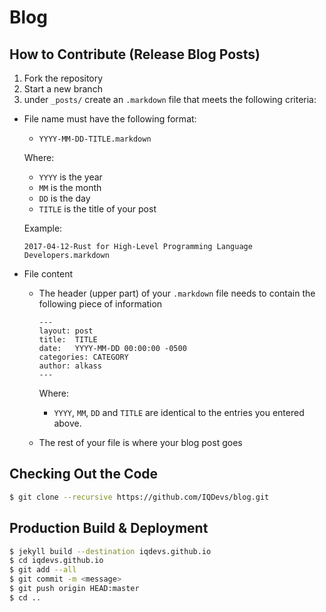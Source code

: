 # Blog

## How to Contribute (Release Blog Posts)
1. Fork the repository
2. Start a new branch
3. under `_posts/` create an `.markdown` file that meets the following criteria:
  * File name must have the following format:
    * `YYYY-MM-DD-TITLE.markdown`
    
    Where:
    
       * `YYYY` is the year
       * `MM` is the month
       * `DD` is the day
       * `TITLE` is the title of your post
      
     Example:
      
      `2017-04-12-Rust for High-Level Programming Language Developers.markdown`
  * File content
    * The header (upper part) of your `.markdown` file needs to contain the following piece of information
   
       ```
       ---
       layout: post
       title:  TITLE
       date:   YYYY-MM-DD 00:00:00 -0500
       categories: CATEGORY
       author: alkass
       ---
      ```
     
      Where:
     
        * `YYYY`, `MM`, `DD` and `TITLE` are identical to the entries you entered above.
     
    * The rest of your file is where your blog post goes

## Checking Out the Code
```bash
$ git clone --recursive https://github.com/IQDevs/blog.git
```

## Production Build & Deployment

```bash
$ jekyll build --destination iqdevs.github.io
$ cd iqdevs.github.io
$ git add --all
$ git commit -m <message>
$ git push origin HEAD:master 
$ cd ..
```
